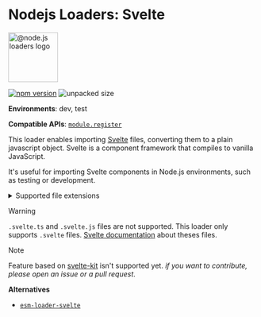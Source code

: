 # Nodejs Loaders: Svelte

<img src="https://raw.githubusercontent.com/nodejs-loaders/nodejs-loaders/refs/heads/main/logo.svg" height="100" width="100" alt="@node.js loaders logo" />

[![npm version](https://img.shields.io/npm/v/@nodejs-loaders/svelte.svg)](https://www.npmjs.com/package/nodejs-loaders/svelte)
![unpacked size](https://img.shields.io/npm/unpacked-size/@nodejs-loaders/svelte)

**Environments**: dev, test

**Compatible APIs**: [`module.register`](https://nodejs.org/api/module.html#moduleregisterspecifier-parenturl-options)


This loader enables importing [Svelte](https://svelte.dev) files, converting them to a plain javascript object. Svelte is a component framework that compiles to vanilla JavaScript.

It's useful for importing Svelte components in Node.js environments, such as testing or development.

<details>
<summary>Supported file extensions</summary>

* `.svelte`
</details>

> [!WARNING]
> `.svelte.ts` and `.svelte.js` files are not supported. This loader only supports `.svelte` files.
> [Svelte documentation](https://svelte.dev/docs/svelte/svelte-js-files) about theses files.

> [!NOTE]
> Feature based on [svelte-kit](https://svelte.dev/docs/kit/introduction) isn't supported yet. _if you want to contribute, please open an issue or a pull request_.

**Alternatives**

* [`esm-loader-svelte`](https://www.npmjs.com/package/esm-loader-svelte)
